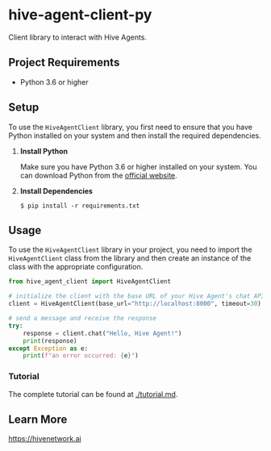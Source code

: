 # hive-agent-client-py
Client library to interact with Hive Agents.

## Project Requirements

- Python 3.6 or higher

## Setup

To use the `HiveAgentClient` library, you first need to ensure that you have Python installed on your system and then install the required dependencies.

1. **Install Python**

   Make sure you have Python 3.6 or higher installed on your system. You can download Python from the [official website](https://www.python.org/downloads/).

2. **Install Dependencies**

   `$ pip install -r requirements.txt`

## Usage

To use the `HiveAgentClient` library in your project, you need to import the `HiveAgentClient` class from the library and then create an instance of the class with the appropriate configuration.

```python
from hive_agent_client import HiveAgentClient

# initialize the client with the base URL of your Hive Agent's chat API
client = HiveAgentClient(base_url="http://localhost:8000", timeout=30)

# send a message and receive the response
try:
    response = client.chat("Hello, Hive Agent!")
    print(response)
except Exception as e:
    print(f"an error occurred: {e}")
```

### Tutorial
The complete tutorial can be found at [./tutorial.md](./tutorial.md).


## Learn More

https://hivenetwork.ai
